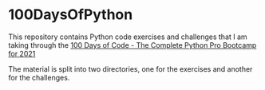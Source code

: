 # 100DaysOfPython

This repository contains Python code exercises and challenges that I am taking
through the [100 Days of Code - The Complete Python Pro Bootcamp for 2021](https://www.udemy.com/course/100-days-of-code/)

The material is split into two directories, one for the exercises and another for
the challenges.